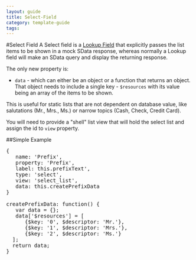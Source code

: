 ---
layout: guide
title: Select-Field
category: template-guide
tags: 
---
#Select Field
A Select field is a [Lookup Field](Lookup-Field.html) that explicitly passes the list items to be shown in a mock SData response, whereas normally a Lookup field will make an SData query and display the returning response.

The only new property is:
* `data` - which can either be an object or a function that returns an object. That object needs to include a single key - `$resources` with its value being an array of the items to be shown.

This is useful for static lists that are not dependent on database value, like salutations (Mr., Mrs., Ms.) or narrow topics (Cash, Check, Credit Card).

You will need to provide a "shell" list view that will hold the select list and assign the id to `view` property.

##Simple Example
<pre class="brush: js">
{
   name: 'Prefix',
   property: 'Prefix',
   label: this.prefixText',
   type: 'select',
   view: 'select_list',
   data: this.createPrefixData
}

createPrefixData: function() {
   var data = {};
   data['$resources'] = [
      {$key: '0', $descriptor: 'Mr.'},
      {$key: '1', $descriptor: 'Mrs.'},
      {$key: '2', $descriptor: 'Ms.'}
  ];  
  return data;
}
</pre>